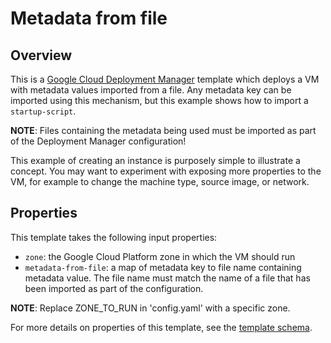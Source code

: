 # Metadata from file

## Overview
This is a [Google Cloud Deployment
Manager](https://cloud.google.com/deployment-manager/overview) template which
deploys a VM with metadata values imported from a file. Any metadata key can be
imported using this mechanism, but this example shows how to import a
`startup-script`.

**NOTE**: Files containing the metadata being used must be imported as part of
the Deployment Manager configuration!

This example of creating an instance is purposely simple to illustrate a
concept. You may want to experiment with exposing more properties to the VM, for
example to change the machine type, source image, or network.

## Properties
This template takes the following input properties:

*   `zone`: the Google Cloud Platform zone in which the VM should run
*   `metadata-from-file`: a map of metadata key to file name containing metadata
    value. The file name must match the name of a file that has been imported as
    part of the configuration.

**NOTE**: Replace ZONE_TO_RUN in 'config.yaml' with a specific zone.

For more details on properties of this template, see the [template
schema](python/instance.py.schema).
